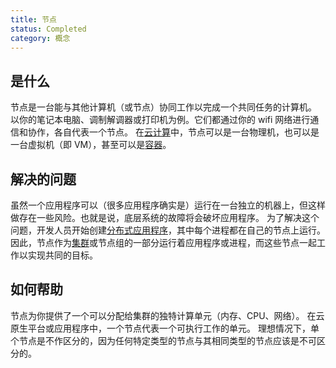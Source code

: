 ```yaml
---
title: 节点
status: Completed
category: 概念
---
```


## 是什么

节点是一台能与其他计算机（或节点）协同工作以完成一个共同任务的计算机。
以你的笔记本电脑、调制解调器或打印机为例。它们都通过你的 wifi 网络进行通信和协作，各自代表一个节点。
在[云计算](/zh-cn/cloud-computing/)中，节点可以是一台物理机，也可以是一台虚拟机（即 VM），甚至可以是[容器](/zh-cn/container/)。

## 解决的问题

虽然一个应用程序可以（很多应用程序确实是）运行在一台独立的机器上，但这样做存在一些风险。也就是说，底层系统的故障将会破坏应用程序。
为了解决这个问题，开发人员开始创建[分布式应用程序](/zh-cn/distributed-apps/)，其中每个进程都在自己的节点上运行。
因此，节点作为[集群](/zh-cn/cluster/)或节点组的一部分运行着应用程序或进程，而这些节点一起工作以实现共同的目标。

## 如何帮助

节点为你提供了一个可以分配给集群的独特计算单元（内存、CPU、网络）。
在云原生平台或应用程序中，一个节点代表一个可执行工作的单元。
理想情况下，单个节点是不作区分的，因为任何特定类型的节点与其相同类型的节点应该是不可区分的。
